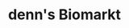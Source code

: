 ---
title: "denn's Biomarkt"
url: /frankfurt-am-main/denns-biomarkt-berger-strasse/
shop: Supermarkt
---